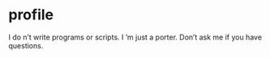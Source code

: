 # profile

I do n’t write programs or scripts.
I ’m just a porter.
Don’t ask me if you have questions.
